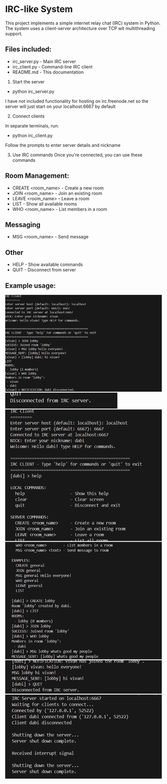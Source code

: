 # IRC-like System 

This project implements a simple internet relay chat (IRC) system in Python. The system uses a client-server architecture over TCP wit multithreading support.

## Files included:
- irc_server.py - Main IRC server
- irc_client.py - Command-line IRC client
- README.md - This documentation

1. Start the server

- python irc_server.py

I have not included functionality for hosting on irc.freenode.net so the server will just start on your localhost:6667 by default

2. Connect clients

In separate terminals, run:

- python irc_client.py

Follow the prompts to enter server details and nickname

3. Use IRC commands
Once you're connected, you can use these commands

## Room Management:
- CREATE <room_name> - Create a new room
- JOIN <room_name> - Join an existing room
- LEAVE <room_name> - Leave a room
- LIST - Show all available rooms
- WHO <room_name> - List members in a room

## Messaging
- MSG <room_name> <message> - Send message

## Other
- HELP - Show available commands
- QUIT - Disconnect from server

## Example usage:

![alt text](<Screenshot 2025-06-08 184057.png>)
![alt text](<Screenshot 2025-06-08 184126.png>)
![alt text](<Screenshot 2025-06-08 184148.png>)
![alt text](<Screenshot 2025-06-08 184201.png>)
![alt text](<Screenshot 2025-06-08 184215.png>)
![alt text](<Screenshot 2025-06-08 184235.png>)